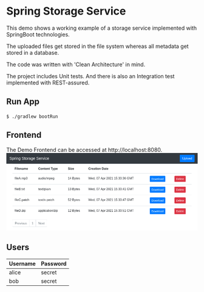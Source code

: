 # Spring Storage Service

This demo shows a working example of a storage service implemented with SpringBoot technologies.

The uploaded files get stored in the file system whereas all metadata get stored in a database.

The code was written with 'Clean Architecture' in mind.

The project includes Unit tests. And there is also an Integration test implemented with REST-assured.

## Run App

```
$ ./gradlew bootRun
```

## Frontend

The Demo Frontend can be accessed at http://localhost:8080.
![frontend](README-frontend.png "Frontend")

## Users

| Username | Password |
| ---      | ---      |
| alice    | secret   |
| bob      | secret   |
